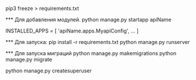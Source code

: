 pip3 freeze > requirements.txt

*** Для добавления модулей.
python manage.py startapp apiName

INSTALLED_APPS = [
    'apiName.apps.MyapiConfig', ...
]

*** Для запуска:
pip install -r requirements.txt
python manage.py runserver

*** Для запуска миграций
python manage.py makemigrations
python manage.py migrate

python manage.py createsuperuser